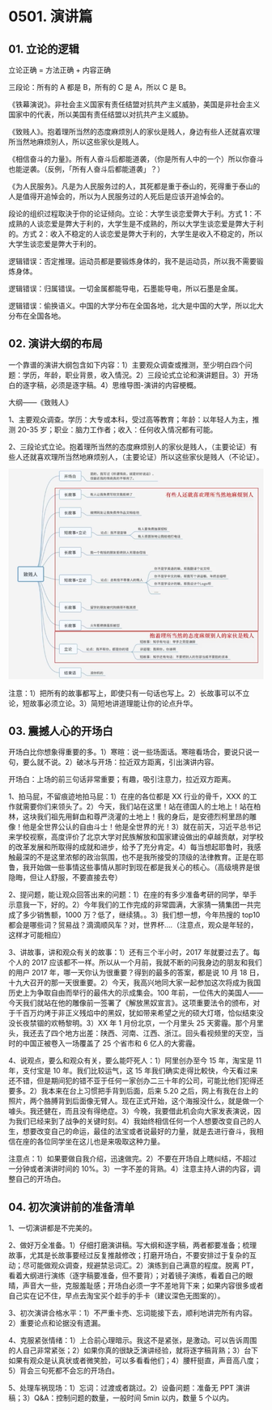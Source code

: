 # 0501. 演讲篇

## 01. 立论的逻辑

立论正确 = 方法正确 + 内容正确

三段论：所有的 A 都是 B，所有的 C 是 A，所以 C 是 B。

《铁幕演说》。非社会主义国家有责任结盟对抗共产主义威胁，美国是非社会主义国家中的代表，所以美国有责任结盟以对抗共产主义威胁。

《致贱人》。抱着理所当然的态度麻烦別人的家伙是贱人，身边有些人还就喜欢理所当然地麻烦別人，所以这些家伙是贱人。

《相信奋斗的力量》。所有人奋斗后都能道袭，（你是所有人中的一个）所以你奋斗也能逆袭。（反例，「所有人奋斗后都能道袭」？）

《为人民服务》。凡是为人民服务过的人，其死都是重于泰山的，死得重于泰山的人是值得开追悼会的，所以为人民服务过的人死后是应该开追悼会的。

段论的组织过程取決于你的论证倾向。立论：大学生谈恋爱弊大于利。方式 1：不成熟的人谈恋爱是弊大于利的，大学生是不成熟的，所以大学生谈恋爱是弊大于利的。方式 2：收入不稳定的人谈恋爱是弊大于利的，大学生是收入不稳定的，所以大学生谈恋爱是弊大于利的。

逻辑错误：否定推理。运动员都是要锻炼身体的，我不是运动员，所以我不需要锻炼身体。

逻辑错误：归属错误。一切金属都能导电，石墨能导电，所以石墨是金属。

逻辑错误：偷换语义。中国的大学分布在全国各地，北大是中国的大学，所以北大分布在全国各地。

## 02. 演讲大纲的布局

一个靠谱的演讲大纲包含如下内容：1）主要观众调查或推测，至少明白四个问题：学历，年龄，职业背景，收入情況。2）三段论式立论和演讲题目。3）开场白的逐字稿，必须是逐字稿。4）思维导图-演讲的内容梗概。

大纲——《致贱人》

1、主要观众调查。学历：大专或本科，受过高等教育；年龄：以年轻人为主，推测 20-35 岁；职业：脑力工作者；收入：任何收入情况都有可能。

2、三段论式立论。抱着理所当然的态度麻烦别人的家伙是贱人，（主要论证）有些人还就喜欢理所当然地麻烦别人，（主要论证）所以这些家伙是贱人（不论证）。

![](./res/2020052.png)

注意：1）把所有的故事都写上，即使只有一句话也写上。2）长故事可以不立论，短故事必须立论。3）简短地讲道理能让你的论点升华。

## 03. 震撼人心的开场白

开场白比你想象得重要的多。1）寒暄：说一些场面话。寒暄看场合，要说只说一句，要么就不说。2）破冰与开场：拉近双方距离，引出演讲内容。

开场白：上场的前三句话非常重要；有趣，吸引注意力，拉近双方距离。

1、拍马屁，不留痕迹地拍马屁：1）在座的各位都是 XX 行业的骨千，XXX 的工作就需要你们来领头了。2）今天，我们站在这里！站在德国人的土地上！站在柏林，这块我们祖先用鲜血和尊严浇灌的土地上！我的身后，是安德烈柯里昂的雕像！他是全世界公认的自由斗士！他是全世界的光！3）就在前天，习近平总书记来学校视察，高度评价了北京大学对民族解放和国家建设做出的卓越贡献，对学校的改革发展和所取得的成就和进步，给予了充分肯定。4）每当想起耶鲁时，我感触最深的不是这里浓郁的政治氛围，也不是我所接受的顶级的法律教育。正是在耶鲁，我开始做一些事情这些事情从那时到现在都是我关心的核心。（高级境界是很隐晦，但让人舒服，不要直接去夸）

2、提问题，能让观众回答出来的问题：1）在座的有多少准备考研的同学，举手示意我一下，好的。2）今年我们的工作完成的非常圆满，大家猜一猜集团一共完成了多少销售额，1000 万？低了，继续猜。。3）我们想一想，今年热搜的 top10 都会是哪些词？贸易战？滴滴顺风车？对，世界杯....（注意点，观众是年轻的，这样才可能相应）

3、讲故事，讲和观众有关的故事：1）还有三个半小时，2017 年就要过去了。每个人的 2017 应该都不一样。所以从一个月前，我就不断的问我身边的朋友和我们的用户 2017 年，哪一天你认为很重要？得到的最多的答案，都是说 10 月 18 日，十九大召开的那一天很重要。2）今天，我高兴地同大家一起参加这次将成为我国历史上为争取自由而举行的最伟大的示成集会。100 年前，一位伟大的美国人——今天我们就站在他的雕像前一签署了《解放黑奴宣言》。这项重要法令的颁布，对于千百万灼烤于非正义残焰中的黑奴，犹如带来希望之光的硕大灯塔，恰似结束没没长夜禁锢的欢畅黎明。3）XX 年 1 月份北京，一个月里头 25 天雾霾。那个月里头，我还去了四个地方出差：陕西、河南、江西、浙江。回头看视频里的天空，当时的中国正被卷入一场覆盖了 25 个省市和 6 亿人的大雾霾。

4、说观点，要么和观众有关，要么能吓死人：1）阿里创办至今 15 年，淘宝是 11 年，支付宝是 10 年。我们比较运气，这 15 年我们确实走得比較快，今天看过来还不错，但是期间犯的错不亚于任何一家创办二三十年的公司，可能比他们犯得还要多。2）我本来在台上习惯把手背到后面，后来 5.20 之后，网上有我在台上的照片，两个胳膊背到后面像无臂人。现在正式开始，这个海报没什么，就是做一个噱头。我还健在，而且没有得绝症。3）今晚，我要借此机会向大家发表演说，因为我们已经来到了战争的关键时刻。4）我始终相信任何一个人想要改变自己的人生，想要改变自己的命运，最佳的法宝或者说最好的力量，就是去进行奋斗，我相信在座的各位同学坐在这儿也是来吸取这种力量。

注意点：1）如果要做自我介绍，迅速做完。2）不要在开场自上瞎纠结，不超过一分钟或者演讲时间的 10%。3）一字不差的背熟。4）注意主持人讲的内容，调整自己的开场白。

## 04. 初次演讲前的准备清单

1、一切演讲都是不完美的。

2、做好万全准备。1）仔细打磨演讲稿。写大纲和逐字稿，两者都要准备；梳理故事，尤其是长故事要经过反复推敲修改；打磨开场白，不要安排过于复杂的互动；尽可能做观众调查，规避禁忌词汇。2）演练到自己满意的程度。脱离 PT，看着大纲进行演练（逐字稿要准备，但不要背）；对着镜子演练，看着自己的眼晴，声音大一些，克服羞耻感；开场白必须一字不差地背下来；如果内容很多或者自己实在记不住，早点去淘宝买个趁手的手卡（建议深色无图案的）。

3、初次演讲合格水平：1）不严重卡売、忘词能接下去，顺利地讲完所有内容。2）重要论点和论据没有遗漏。

4、克服紧张情绪：1）上合前心理暗示。我这不是紧张，是激动。可以告诉周围的人自己非常紧张；2）如果你真的很缺乏演讲经验，就将逐字稿背熟；3）台下如果有观众是认真状或者微笑脸，可以多看看他们；4）腰杆挺直，声音高八度；5）背会三句死都不会忘的开场白。

5、处理车祸现场：1）忘词：过渡或者跳过。2）设备问题：准备无 PPT 演讲稿；3）Q&A：控制问题的数量，一般时间 5min 以内，数量 5 个以内。
